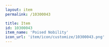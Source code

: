 ```yaml
---
layout: item
permalink: /10300043

title: Item
id: 10300043
item_name: 'Poised Nobility'
icon_url: 'item/icon/customize/10300043.png'
---
```

